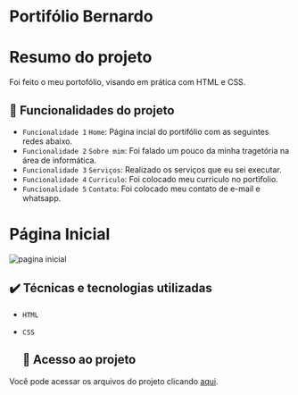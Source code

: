 # Portifólio Bernardo

# Resumo do projeto
Foi feito o meu portofólio, visando em prática com HTML e CSS. 

## 🔨 Funcionalidades do projeto
- `Funcionalidade 1` `Home`: Página incial do portifólio com as seguintes redes abaixo.
- `Funcionalidade 2` `Sobre mim`: Foi falado um pouco da minha tragetória na área de informática.
- `Funcionalidade 3` `Serviços`: Realizado os serviços que eu sei executar.
- `Funcionalidade 4` `Curriculo`: Foi colocado meu curriculo no portifolio.
- `Funcionalidade 5` `Contato`: Foi colocado meu contato de e-mail e whatsapp.
  
# Página Inicial
![pagina inicial](https://github.com/bernardocarvalho21/bernardo-portifolio/assets/79481047/93b38745-3754-4b76-aab6-fd0d360cc140)


## ✔️ Técnicas e tecnologias utilizadas
- ``HTML``
- ``CSS``

  ## 📁 Acesso ao projeto
Você pode acessar os arquivos do projeto clicando [aqui](https://github.com/bernardocarvalho21/bernardo-portifolio).

